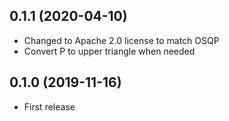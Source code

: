 ## 0.1.1 (2020-04-10)

- Changed to Apache 2.0 license to match OSQP
- Convert P to upper triangle when needed

## 0.1.0 (2019-11-16)

- First release
